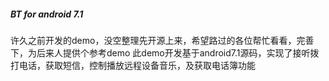 ##### BT for android 7.1

许久之前开发的demo，没空整理先开源上来，希望路过的各位帮忙看看，完善下，为后来人提供个参考demo
此demo开发基于android7.1源码，实现了接听拨打电话，获取短信，控制播放远程设备音乐，及获取电话簿功能



